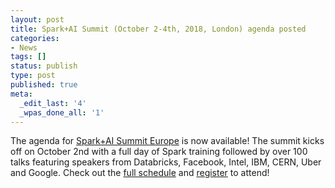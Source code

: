 ```yaml
---
layout: post
title: Spark+AI Summit (October 2-4th, 2018, London) agenda posted
categories:
- News
tags: []
status: publish
type: post
published: true
meta:
  _edit_last: '4'
  _wpas_done_all: '1'
---
```


The agenda for <a href="https://databricks.com/sparkaisummit/europe">Spark+AI Summit Europe</a> is now available! The summit kicks off on October 2nd with a full day of Spark training followed by over 100 talks featuring speakers from Databricks, Facebook, Intel, IBM, CERN, Uber and Google. Check out the <a href="https://databricks.com/sparkaisummit/europe/schedule">full schedule</a> and <a href="https://myeventi.events/sparkaisummit18/eu/register/">register</a> to attend!
